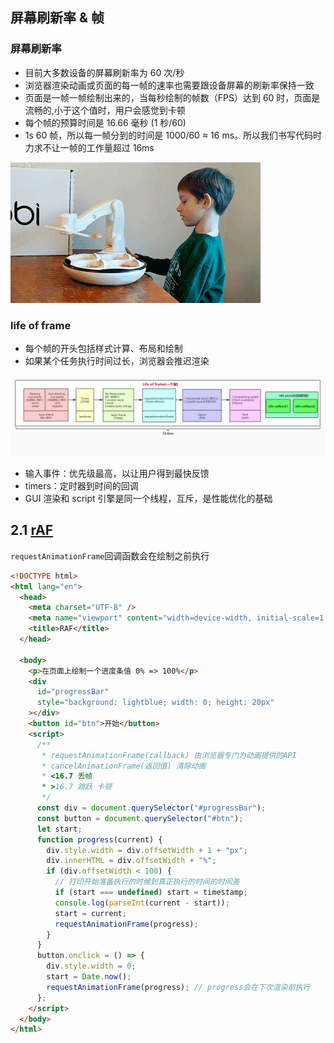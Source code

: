 ## 屏幕刷新率 & 帧

### 屏幕刷新率

- 目前大多数设备的屏幕刷新率为 60 次/秒
- 浏览器渲染动画或页面的每一帧的速率也需要跟设备屏幕的刷新率保持一致
- 页面是一帧一帧绘制出来的，当每秒绘制的帧数（FPS）达到 60 时，页面是流畅的,小于这个值时，用户会感觉到卡顿
- 每个帧的预算时间是 16.66 毫秒 (1 秒/60)
- 1s 60 帧，所以每一帧分到的时间是 1000/60 ≈ 16 ms。所以我们书写代码时力求不让一帧的工作量超过 16ms

![img](./images/autogivefood.gif)

### life of frame

- 每个帧的开头包括样式计算、布局和绘制
- 如果某个任务执行时间过长，浏览器会推迟渲染

![img](./images/lifeofframe.png)

- 输入事件：优先级最高，以让用户得到最快反馈
- timers：定时器到时间的回调
- GUI 渲染和 script 引擎是同一个线程，互斥，是性能优化的基础

## 2.1 [rAF](https://developer.mozilla.org/zh-CN/docs/Web/API/Window/requestAnimationFrame)

`requestAnimationFrame`回调函数会在绘制之前执行

```html
<!DOCTYPE html>
<html lang="en">
  <head>
    <meta charset="UTF-8" />
    <meta name="viewport" content="width=device-width, initial-scale=1.0" />
    <title>RAF</title>
  </head>

  <body>
    <p>在页面上绘制一个进度条值 0% => 100%</p>
    <div
      id="progressBar"
      style="background: lightblue; width: 0; height: 20px"
    ></div>
    <button id="btn">开始</button>
    <script>
      /**
       * requestAnimationFrame(callback) 由浏览器专门为动画提供的API
       * cancelAnimationFrame(返回值) 清除动画
       * <16.7 丢帧
       * >16.7 跳跃 卡顿
       */
      const div = document.querySelector("#progressBar");
      const button = document.querySelector("#btn");
      let start;
      function progress(current) {
        div.style.width = div.offsetWidth + 1 + "px";
        div.innerHTML = div.offsetWidth + "%";
        if (div.offsetWidth < 100) {
          // 打印开始准备执行的时候到真正执行的时间的时间差
          if (start === undefined) start = timestamp;
          console.log(parseInt(current - start));
          start = current;
          requestAnimationFrame(progress);
        }
      }
      button.onclick = () => {
        div.style.width = 0;
        start = Date.now();
        requestAnimationFrame(progress); // progress会在下次渲染前执行
      };
    </script>
  </body>
</html>
```
